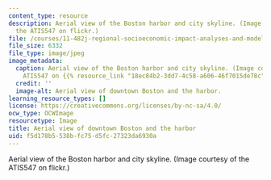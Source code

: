 ```yaml
---
content_type: resource
description: Aerial view of the Boston harbor and city skyline. (Image courtesy of
  the ATIS547 on flickr.)
file: /courses/11-482j-regional-socioeconomic-impact-analyses-and-modeling-fall-2008/f5d178b5538bfc75d5fc27323da6930a_11-482jf08-th.jpg
file_size: 6332
file_type: image/jpeg
image_metadata:
  caption: Aerial view of the Boston harbor and city skyline. (Image courtesy of the
    ATIS547 on {{% resource_link "18ec84b2-3dd7-4c58-a606-46f7015de78c" "flickr" %}}.)
  credit: ''
  image-alt: Aerial view of downtown Boston and the harbor.
learning_resource_types: []
license: https://creativecommons.org/licenses/by-nc-sa/4.0/
ocw_type: OCWImage
resourcetype: Image
title: Aerial view of downtown Boston and the harbor
uid: f5d178b5-538b-fc75-d5fc-27323da6930a
---
```

Aerial view of the Boston harbor and city skyline. (Image courtesy of the ATIS547 on flickr.)